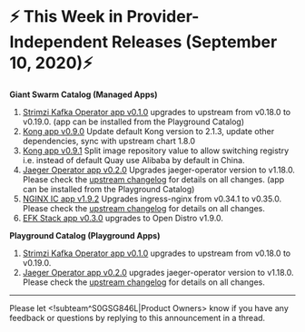 # :zap: This Week in Provider-Independent Releases (September 10, 2020):zap:

**Giant Swarm Catalog (Managed Apps)**

1. [Strimzi Kafka Operator app v0.1.0](https://github.com/giantswarm/strimzi-kafka-operator-app/blob/master/CHANGELOG.md#010---2020-08-14) upgrades to upstream from v0.18.0 to v0.19.0. (app can be installed from the Playground Catalog)
2. [Kong app v0.9.0](https://github.com/giantswarm/kong-app/blob/master/CHANGELOG.md#090---2020-08-25) Update default Kong version to 2.1.3, update other dependencies, sync with upstream chart 1.8.0
3. [Kong app v0.9.1](https://github.com/giantswarm/kong-app/blob/master/CHANGELOG.md#091---2020-09-07) Split image repository value to allow switching registry i.e. instead of default Quay use Alibaba by default in China.
4. [Jaeger Operator app v0.2.0](https://github.com/giantswarm/jaeger-operator-app/blob/master/CHANGELOG.md#020---2020-09-01) Upgrades jaeger-operator version to v1.18.0. Please check the [upstream changelog](https://github.com/jaegertracing/jaeger-operator/blob/master/CHANGELOG.md#1180-2020-05-15) for details on all changes. (app can be installed from the Playground Catalog)
5. [NGINX IC app v1.9.2](https://github.com/giantswarm/nginx-ingress-controller-app/blob/master/CHANGELOG.md#192---2020-09-02) Upgrades ingress-nginx from v0.34.1 to v0.35.0. Please check the [upstream changelog](https://github.com/kubernetes/ingress-nginx/blob/master/Changelog.md#0350) for details on all changes.
6. [EFK Stack app v0.3.0](https://github.com/giantswarm/efk-stack-app/blob/master/CHANGELOG.md#030---2020-09-04) upgrades to Open Distro v1.9.0.

**Playground Catalog (Playground Apps)**

1. [Strimzi Kafka Operator app v0.1.0](https://github.com/giantswarm/strimzi-kafka-operator-app/blob/master/CHANGELOG.md#010---2020-08-14) upgrades to upstream from v0.18.0 to v0.19.0.
2. [Jaeger Operator app v0.2.0](https://github.com/giantswarm/jaeger-operator-app/blob/master/CHANGELOG.md#020---2020-09-01) upgrades jaeger-operator version to v1.18.0. Please check the [upstream changelog](https://github.com/jaegertracing/jaeger-operator/blob/master/CHANGELOG.md#1180-2020-05-15) for details on all changes.


---
Please let <!subteam^S0GSG846L|Product Owners> know if you have any feedback or questions by replying to this announcement in a thread.

